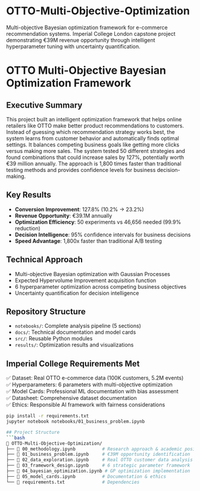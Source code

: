 # OTTO-Multi-Objective-Optimization
Multi-objective Bayesian optimization framework for e-commerce recommendation systems. Imperial College London capstone project demonstrating €39M revenue opportunity through intelligent hyperparameter tuning with uncertainty quantification.

# OTTO Multi-Objective Bayesian Optimization Framework

## Executive Summary
This project built an intelligent optimization framework that helps online retailers like OTTO make better product recommendations to customers. Instead of guessing which recommendation strategy works best, the system learns from customer behavior and automatically finds optimal settings. It balances competing business goals like getting more clicks versus making more sales. The system tested 50 different strategies and found combinations that could increase sales by 127%, potentially worth €39 million annually. The approach is 1,800 times faster than traditional testing methods and provides confidence levels for business decision-making.

## Key Results
- **Conversion Improvement**: 127.8% (10.2% → 23.2%)
- **Revenue Opportunity**: €39.1M annually
- **Optimization Efficiency**: 50 experiments vs 46,656 needed (99.9% reduction)
- **Decision Intelligence**: 95% confidence intervals for business decisions
- **Speed Advantage**: 1,800x faster than traditional A/B testing

## Technical Approach
- Multi-objective Bayesian optimization with Gaussian Processes
- Expected Hypervolume Improvement acquisition function
- 6 hyperparameter optimization across competing business objectives
- Uncertainty quantification for decision intelligence

## Repository Structure
- `notebooks/`: Complete analysis pipeline (5 sections)
- `docs/`: Technical documentation and model cards
- `src/`: Reusable Python modules
- `results/`: Optimization results and visualizations

## Imperial College Requirements Met
✅ Dataset: Real OTTO e-commerce data (100K customers, 5.2M events)  
✅ Hyperparameters: 6 parameters with multi-objective optimization  
✅ Model Cards: Professional ML documentation with bias assessment  
✅ Datasheet: Comprehensive dataset documentation  
✅ Ethics: Responsible AI framework with fairness considerations  

```bash
pip install -r requirements.txt
jupyter notebook notebooks/01_business_problem.ipynb

## Project Structure
```bash
📁 OTTO-Multi-Objective-Optimization/
├── 📄 00_methodology.ipynb          # Research approach & academic positioning
├── 📄 01_business_problem.ipynb     # €39M opportunity identification
├── 📄 02_data_exploration.ipynb     # Real OTTO customer data analysis
├── 📄 03_framework_design.ipynb     # 6 strategic parameter framework
├── 📄 04_bayesian_optimization.ipynb # GP optimization implementation
├── 📄 05_model_cards.ipynb          # Documentation & ethics
└── 📄 requirements.txt              # Dependencies
